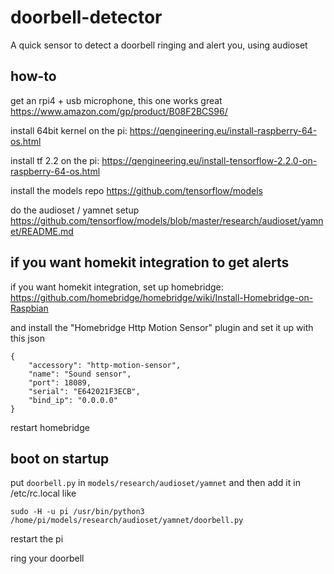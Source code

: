 # doorbell-detector

A quick sensor to detect a doorbell ringing and alert you, using audioset

## how-to

get an rpi4 + usb microphone, this one works great https://www.amazon.com/gp/product/B08F2BCS96/

install 64bit kernel on the pi: https://qengineering.eu/install-raspberry-64-os.html

install tf 2.2 on the pi: https://qengineering.eu/install-tensorflow-2.2.0-on-raspberry-64-os.html

install the models repo https://github.com/tensorflow/models

do the audioset / yamnet setup https://github.com/tensorflow/models/blob/master/research/audioset/yamnet/README.md

## if you want homekit integration to get alerts

if you want homekit integration, set up homebridge: https://github.com/homebridge/homebridge/wiki/Install-Homebridge-on-Raspbian

and install the "Homebridge Http Motion Sensor" plugin and set it up with this json

```
{
    "accessory": "http-motion-sensor",
    "name": "Sound sensor",
    "port": 18089,
    "serial": "E642021F3ECB",
    "bind_ip": "0.0.0.0"
}
```

restart homebridge

## boot on startup

put `doorbell.py` in `models/research/audioset/yamnet` and then add it in /etc/rc.local like

`sudo -H -u pi /usr/bin/python3 /home/pi/models/research/audioset/yamnet/doorbell.py`

restart the pi

ring your doorbell




